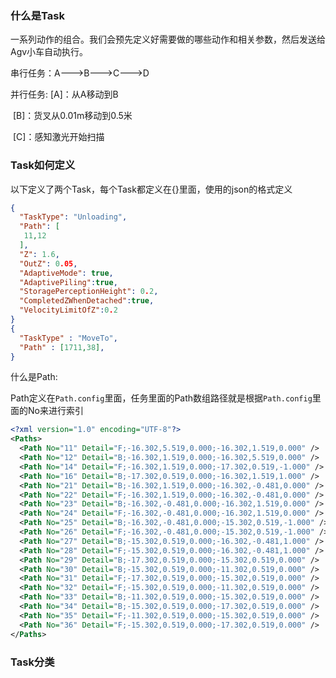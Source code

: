 ### 什么是Task

一系列动作的组合。我们会预先定义好需要做的哪些动作和相关参数，然后发送给Agv小车自动执行。

串行任务：A--->B--->C--->D

并行任务:  [A]：从A移动到B

​				 [B]：货叉从0.01m移动到0.5米

​				 [C]：感知激光开始扫描

### Task如何定义

以下定义了两个Task，每个Task都定义在{}里面，使用的json的格式定义

``` json
{
  "TaskType": "Unloading",
  "Path": [
   11,12
  ],
  "Z": 1.6,
  "OutZ": 0.05,
  "AdaptiveMode": true,
  "AdaptivePiling":true,
  "StoragePerceptionHeight": 0.2,
  "CompletedZWhenDetached":true,
  "VelocityLimitOfZ":0.2
}
{
  "TaskType" : "MoveTo",
  "Path" : [1711,38],
}
```

什么是Path:

Path定义在`Path.config`里面，任务里面的Path数组路径就是根据`Path.config`里面的No来进行索引

``` xml
<?xml version="1.0" encoding="UTF-8"?>
<Paths>
  <Path No="11" Detail="F;-16.302,5.519,0.000;-16.302,1.519,0.000" />
  <Path No="12" Detail="B;-16.302,1.519,0.000;-16.302,5.519,0.000" />
  <Path No="14" Detail="F;-16.302,1.519,0.000;-17.302,0.519,-1.000" />
  <Path No="16" Detail="B;-17.302,0.519,0.000;-16.302,1.519,1.000" />
  <Path No="21" Detail="B;-16.302,1.519,0.000;-16.302,-0.481,0.000" />
  <Path No="22" Detail="F;-16.302,1.519,0.000;-16.302,-0.481,0.000" />
  <Path No="23" Detail="B;-16.302,-0.481,0.000;-16.302,1.519,0.000" />
  <Path No="24" Detail="F;-16.302,-0.481,0.000;-16.302,1.519,0.000" />
  <Path No="25" Detail="B;-16.302,-0.481,0.000;-15.302,0.519,-1.000" />
  <Path No="26" Detail="F;-16.302,-0.481,0.000;-15.302,0.519,-1.000" />
  <Path No="27" Detail="B;-15.302,0.519,0.000;-16.302,-0.481,1.000" />
  <Path No="28" Detail="F;-15.302,0.519,0.000;-16.302,-0.481,1.000" />
  <Path No="29" Detail="B;-17.302,0.519,0.000;-15.302,0.519,0.000" />
  <Path No="30" Detail="B;-15.302,0.519,0.000;-11.302,0.519,0.000" />
  <Path No="31" Detail="F;-17.302,0.519,0.000;-15.302,0.519,0.000" />
  <Path No="32" Detail="F;-15.302,0.519,0.000;-11.302,0.519,0.000" />
  <Path No="33" Detail="B;-11.302,0.519,0.000;-15.302,0.519,0.000" />
  <Path No="34" Detail="B;-15.302,0.519,0.000;-17.302,0.519,0.000" />
  <Path No="35" Detail="F;-11.302,0.519,0.000;-15.302,0.519,0.000" />
  <Path No="36" Detail="F;-15.302,0.519,0.000;-17.302,0.519,0.000" />
</Paths>
```



### Task分类


